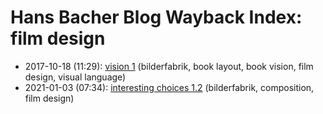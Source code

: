 # Hans Bacher Blog Wayback Index: film design

* 2017-10-18 (11:29): [vision 1](https://web.archive.org/web/https://one1more2time3.wordpress.com/2017/10/18/vision-1/) (bilderfabrik, book layout, book vision, film design, visual language)
* 2021-01-03 (07:34): [interesting choices 1.2](https://web.archive.org/web/https://one1more2time3.wordpress.com/2021/01/03/interesting-choices-1-2/) (bilderfabrik, composition, film design)